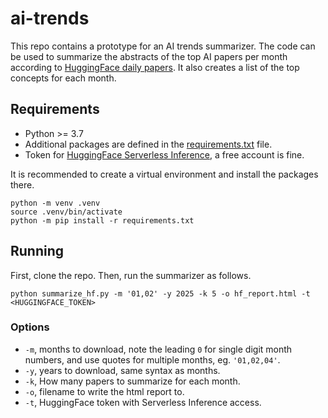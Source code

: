 # ai-trends
This repo contains a prototype for an AI trends summarizer. 
The code can be used to summarize the abstracts of the top AI papers per month according to [HuggingFace daily papers](https://huggingface.co/papers).
It also creates a list of the top concepts for each month.


## Requirements

* Python >= 3.7
* Additional packages are defined in the [requirements.txt]() file.
* Token for [HuggingFace Serverless Inference](https://huggingface.co/docs/api-inference/getting-started), a free account is fine.

It is recommended to create a virtual environment and install the packages there.
```commandline
python -m venv .venv
source .venv/bin/activate
python -m pip install -r requirements.txt
```

## Running

First, clone the repo.
Then, run the summarizer as follows.
```commandline
python summarize_hf.py -m '01,02' -y 2025 -k 5 -o hf_report.html -t <HUGGINGFACE_TOKEN>
```
### Options
* `-m`, months to download, note the leading `0` for single digit month numbers, and use quotes for multiple months, eg. `'01,02,04'`.
* `-y`, years to download, same syntax as months.
* `-k`, How many papers to summarize for each month.
* `-o`, filename to write the html report to.
* `-t`, HuggingFace token with Serverless Inference access.